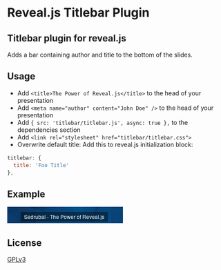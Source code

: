 Reveal.js Titlebar Plugin
=========================

Titlebar plugin for reveal.js
-----------------------------

Adds a bar containing author and title to the bottom of the slides.

Usage
-----

 - Add `<title>The Power of Reveal.js</title>` to the head of your presentation
 - Add `<meta name="author" content="John Doe" />` to the head of your presentation
 - Add `{ src: 'titlebar/titlebar.js', async: true },` to the dependencies section
 - Add `<link rel="stylesheet" href="titlebar/titlebar.css">`
 - Overwrite default title: Add this to reveal.js initialization block:

```js
titlebar: {
  title: 'Foo Title'
},
```

Example
-------

![example screenshot](./titlebar_example.png)

License
-------

[GPLv3](https://www.gnu.org/licenses/gpl.html)
